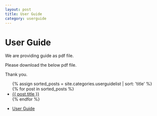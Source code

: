 ```yaml
---
layout: post
title: User Guide
category: userguide
---
```



# User Guide 

We are providing guide as pdf file.

Please download the below pdf file.

Thank you.

<ul>
  {% assign sorted_posts = site.categories.userguidelist | sort: 'title' %}
  {% for post in sorted_posts %}
    <li><a href="{{ site.baseurl }}{{ post.url }}">{{ post.title }}</a></li>
  {% endfor %}
</ul>

* [User Guide](https://drive.google.com/file/d/12E3csWS67avwZUs02cnxSAP1lavZHNhL/view?usp=sharing)